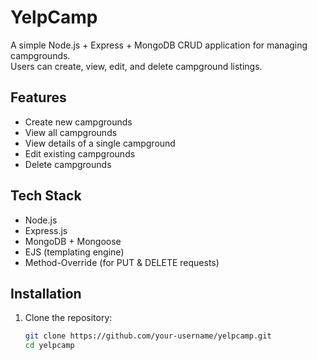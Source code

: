 # YelpCamp

A simple Node.js + Express + MongoDB CRUD application for managing campgrounds.  
Users can create, view, edit, and delete campground listings.

## Features
- Create new campgrounds
- View all campgrounds
- View details of a single campground
- Edit existing campgrounds
- Delete campgrounds

## Tech Stack
- Node.js
- Express.js
- MongoDB + Mongoose
- EJS (templating engine)
- Method-Override (for PUT & DELETE requests)

## Installation
1. Clone the repository:
   ```bash
   git clone https://github.com/your-username/yelpcamp.git
   cd yelpcamp


 
 
